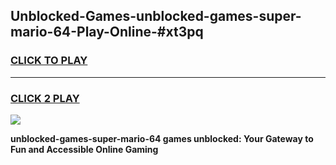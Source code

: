 
## Unblocked-Games-unblocked-games-super-mario-64-Play-Online-#xt3pq
<h3>
<a href="https://premium.freeplayer.one?title=unblocked-games-super-mario-64&ref=27F">CLICK TO PLAY</a></h3>
<hr>

<h3>
<a href="https://premium.freeplayer.one?title=unblocked-games-super-mario-64&ref=27F">CLICK 2 PLAY</a>
  
</h3>

<a href="https://premium.freeplayer.one?title=unblocked-games-super-mario-64&ref=27F"><img src="https://clearcache.store/games.png"></a>


**unblocked-games-super-mario-64 games unblocked: Your Gateway to Fun and Accessible Online Gaming**
